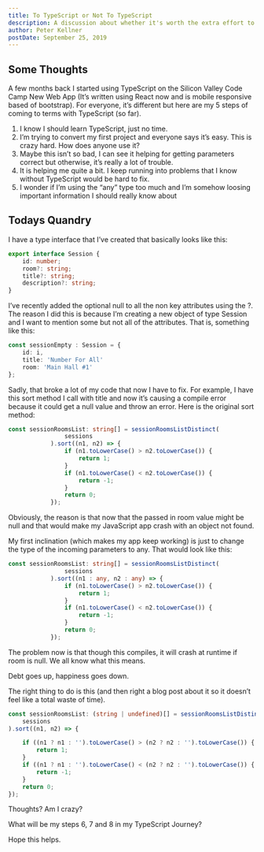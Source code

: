 ```yaml
---
title: To TypeScript or Not To TypeScript
description: A discussion about whether it's worth the extra effort to add TypeScript to a JavaScript...
author: Peter Kellner
postDate: September 25, 2019
---
```


## Some Thoughts

A few months back I started using TypeScript on the Silicon Valley Code Camp New Web App (It’s written using React now and is mobile responsive based of bootstrap). For everyone, it’s different but here are my 5 steps of coming to terms with TypeScript (so far).

1. I know I should learn TypeScript, just no time.
2. I’m trying to convert my first project and everyone says it’s easy. This is crazy hard. How does anyone use it?
3. Maybe this isn’t so bad, I can see it helping for getting parameters correct but otherwise, it’s really a lot of trouble.
4. It is helping me quite a bit. I keep running into problems that I know without TypeScript would be hard to fix.
5. I wonder if I’m using the “any” type too much and I’m somehow loosing important information I should really know about

## Todays Quandry

I have a type interface that I’ve created that basically looks like this:

```ts
export interface Session {
    id: number;
    room?: string;
    title?: string;
    description?: string;
}
```

I’ve recently added the optional null to all the non key attributes using the ?. The reason I did this is because I’m creating a new object of type Session and I want to mention some but not all of the attributes. That is, something like this:

```ts
const sessionEmpty : Session = {
    id: i,
    title: 'Number For All'
    room: 'Main Hall #1'
};
```

Sadly, that broke a lot of my code that now I have to fix. For example, I have this sort method I call with title and now it’s causing a compile error because it could get a null value and throw an error. Here is the original sort method:

```ts
const sessionRoomsList: string[] = sessionRoomsListDistinct(
                sessions
            ).sort((n1, n2) => {
                if (n1.toLowerCase() > n2.toLowerCase()) {
                    return 1;
                }
                if (n1.toLowerCase() < n2.toLowerCase()) {
                    return -1;
                }
                return 0;
            });
```

Obviously, the reason is that now that the passed in room value might be null and that would make my JavaScript app crash with an object not found.

My first inclination (which makes my app keep working) is just to change the type of the incoming parameters to any. That would look like this:

```ts
const sessionRoomsList: string[] = sessionRoomsListDistinct(
                sessions
            ).sort((n1 : any, n2 : any) => {
                if (n1.toLowerCase() > n2.toLowerCase()) {
                    return 1;
                }
                if (n1.toLowerCase() < n2.toLowerCase()) {
                    return -1;
                }
                return 0;
            });
```

The problem now is that though this compiles, it will crash at runtime if room is null. We all know what this means.

Debt goes up, happiness goes down.

The right thing to do is this (and then right a blog post about it so it doesn’t feel like a total waste of time).

```ts
const sessionRoomsList: (string | undefined)[] = sessionRoomsListDistinct(
    sessions
).sort((n1, n2) => {

    if ((n1 ? n1 : '').toLowerCase() > (n2 ? n2 : '').toLowerCase()) {
        return 1;
    }
    if ((n1 ? n1 : '').toLowerCase() < (n2 ? n2 : '').toLowerCase()) {
        return -1;
    }
    return 0;
});
```

Thoughts? Am I crazy?

What will be my steps 6, 7 and 8 in my TypeScript Journey?

Hope this helps.